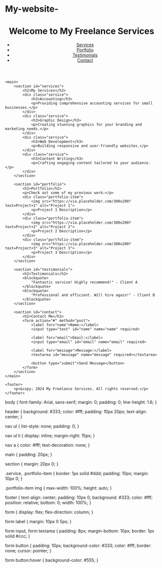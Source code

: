 # My-website-
<!DOCTYPE html>
<html lang="en">
<head>
    <meta charset="UTF-8">
    <meta name="viewport" content="width=device-width, initial-scale=1.0">
    <title>Freelance Services</title>
    <link rel="stylesheet" href="styles.css">
</head>
<body>
    <header>
        <h1>Welcome to My Freelance Services</h1>
        <nav>
            <ul>
                <li><a href="#services">Services</a></li>
                <li><a href="#portfolio">Portfolio</a></li>
                <li><a href="#testimonials">Testimonials</a></li>
                <li><a href="#contact">Contact</a></li>
            </ul>
        </nav>
    </header>

    <main>
        <section id="services">
            <h2>My Services</h2>
            <div class="service">
                <h3>Accounting</h3>
                <p>Providing comprehensive accounting services for small businesses.</p>
            </div>
            <div class="service">
                <h3>Graphic Design</h3>
                <p>Creating stunning graphics for your branding and marketing needs.</p>
            </div>
            <div class="service">
                <h3>Web Development</h3>
                <p>Building responsive and user-friendly websites.</p>
            </div>
            <div class="service">
                <h3>Content Writing</h3>
                <p>Crafting engaging content tailored to your audience.</p>
            </div>
        </section>

        <section id="portfolio">
            <h2>Portfolio</h2>
            <p>Check out some of my previous work:</p>
            <div class="portfolio-item">
                <img src="https://via.placeholder.com/300x200?text=Project+1" alt="Project 1">
                <p>Project 1 Description</p>
            </div>
            <div class="portfolio-item">
                <img src="https://via.placeholder.com/300x200?text=Project+2" alt="Project 2">
                <p>Project 2 Description</p>
            </div>
            <div class="portfolio-item">
                <img src="https://via.placeholder.com/300x200?text=Project+3" alt="Project 3">
                <p>Project 3 Description</p>
            </div>
        </section>

        <section id="testimonials">
            <h2>Testimonials</h2>
            <blockquote>
                "Fantastic service! Highly recommend!" - Client A
            </blockquote>
            <blockquote>
                "Professional and efficient. Will hire again!" - Client B
            </blockquote>
        </section>

        <section id="contact">
            <h2>Contact Me</h2>
            <form action="#" method="post">
                <label for="name">Name:</label>
                <input type="text" id="name" name="name" required>

                <label for="email">Email:</label>
                <input type="email" id="email" name="email" required>

                <label for="message">Message:</label>
                <textarea id="message" name="message" required></textarea>

                <button type="submit">Send Message</button>
            </form>
        </section>
    </main>

    <footer>
        <p>&copy; 2024 My Freelance Services. All rights reserved.</p>
    </footer>
</body>
</html>

body {
    font-family: Arial, sans-serif;
    margin: 0;
    padding: 0;
    line-height: 1.6;
}

header {
    background: #333;
    color: #fff;
    padding: 10px 20px;
    text-align: center;
}

nav ul {
    list-style: none;
    padding: 0;
}

nav ul li {
    display: inline;
    margin-right: 15px;
}

nav a {
    color: #fff;
    text-decoration: none;
}

main {
    padding: 20px;
}

section {
    margin: 20px 0;
}

.service, .portfolio-item {
    border: 1px solid #ddd;
    padding: 10px;
    margin: 10px 0;
}

.portfolio-item img {
    max-width: 100%;
    height: auto;
}

footer {
    text-align: center;
    padding: 10px 0;
    background: #333;
    color: #fff;
    position: relative;
    bottom: 0;
    width: 100%;
}

form {
    display: flex;
    flex-direction: column;
}

form label {
    margin: 10px 0 5px;
}

form input, form textarea {
    padding: 8px;
    margin-bottom: 10px;
    border: 1px solid #ccc;
}

form button {
    padding: 10px;
    background-color: #333;
    color: #fff;
    border: none;
    cursor: pointer;
}

form button:hover {
    background-color: #555;
}
